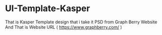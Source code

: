 # UI-Template-Kasper
That is Kasper Template design that i take it PSD from Graph Berry Website 
And That is Website URL ( https://www.graphberry.com/ )

